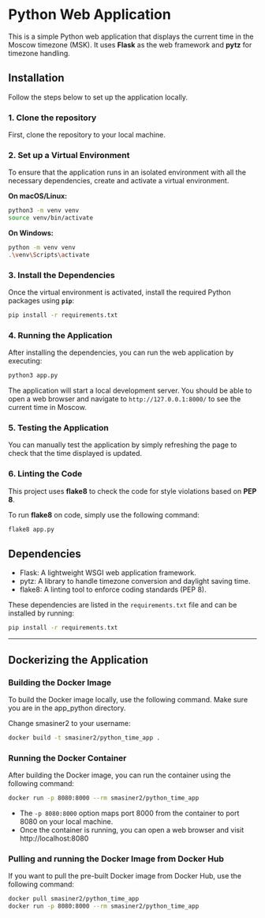 # Python Web Application

This is a simple Python web application that displays the current time in the Moscow timezone (MSK). It uses **Flask** as the web framework and **pytz** for timezone handling.

## Installation

Follow the steps below to set up the application locally.

### 1. Clone the repository

First, clone the repository to your local machine.


### 2. Set up a Virtual Environment

To ensure that the application runs in an isolated environment with all the necessary dependencies, create and activate a virtual environment.

**On macOS/Linux:**

```bash
python3 -m venv venv
source venv/bin/activate
```

**On Windows:**

```bash
python -m venv venv
.\venv\Scripts\activate
```

### 3. Install the Dependencies

Once the virtual environment is activated, install the required Python packages using **`pip`**:

```bash
pip install -r requirements.txt
```

### 4. Running the Application

After installing the dependencies, you can run the web application by executing:

```bash
python3 app.py
```

The application will start a local development server. You should be able to open a web browser and navigate to `http://127.0.0.1:8000/` to see the current time in Moscow.

### 5. Testing the Application

You can manually test the application by simply refreshing the page to check that the time displayed is updated.

### 6. Linting the Code

This project uses **flake8** to check the code for style violations based on **PEP 8**.

To run **flake8** on code, simply use the following command:

```bash
flake8 app.py
```

## Dependencies

- Flask: A lightweight WSGI web application framework.
- pytz: A library to handle timezone conversion and daylight saving time.
- flake8: A linting tool to enforce coding standards (PEP 8).

These dependencies are listed in the `requirements.txt` file and can be installed by running:

```bash
pip install -r requirements.txt
```
---

## Dockerizing the Application


### Building the Docker Image

To build the Docker image locally, use the following command. Make sure you are in the app_python directory.

Change smasiner2 to your username:

```bash
docker build -t smasiner2/python_time_app .
```

### Running the Docker Container

After building the Docker image, you can run the container using the following command:

```bash
docker run -p 8080:8000 --rm smasiner2/python_time_app
```

- The `-p 8080:8000` option maps port 8000 from the container to port 8080 on your local machine.
- Once the container is running, you can open a web browser and visit http://localhost:8080

### Pulling and running the Docker Image from Docker Hub

If you want to pull the pre-built Docker image from Docker Hub, use the following command:

```bash
docker pull smasiner2/python_time_app
docker run -p 8080:8000 --rm smasiner2/python_time_app
```
